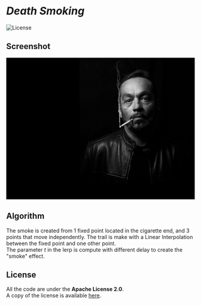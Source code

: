 # *Death Smoking*

![License](https://img.shields.io/badge/license-Apache--2.0-blue.svg?style=flat-square)

## **Screenshot**

![screenshot](../../images/screenshot/ts-smoke.png)


## **Algorithm**

The smoke is created from 1 fixed point located in the cigarette end, and 3 points that move independently.
The trail is make with a Linear Interpolation between the fixed point and one other point.  
The parameter *t* in the lerp is compute with different delay to create the "smoke" effect.


## **License**

All the code are under the **Apache License 2.0**.  
A copy of the license is available [here](https://choosealicense.com/licenses/apache-2.0/).
